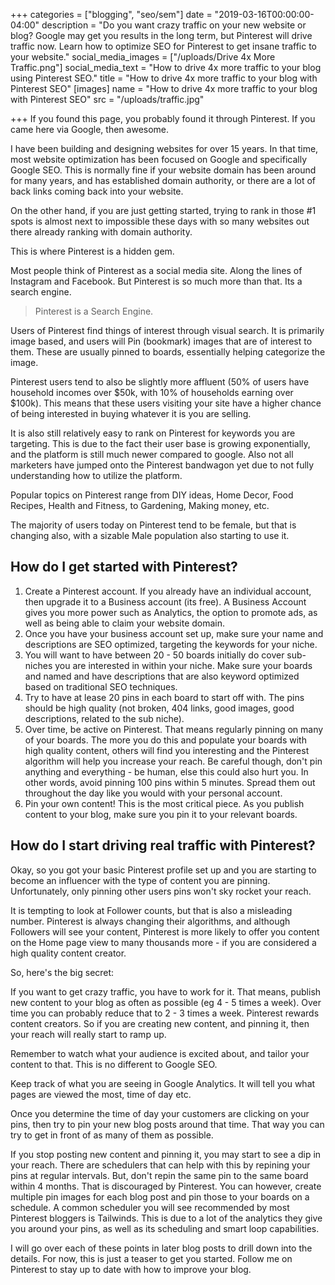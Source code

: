 +++
categories = ["blogging", "seo/sem"]
date = "2019-03-16T00:00:00-04:00"
description = "Do you want crazy traffic on your new website or blog?  Google may get you results in the long term, but Pinterest will drive traffic now.  Learn how to optimize SEO for Pinterest to get insane traffic to your website."
social_media_images = ["/uploads/Drive 4x More Traffic.png"]
social_media_text = "How to drive 4x more traffic to your blog using Pinterest SEO."
title = "How to drive 4x more traffic to your blog with Pinterest SEO"
[images]
name = "How to drive 4x more traffic to your blog with Pinterest SEO"
src = "/uploads/traffic.jpg"

+++
If you found this page, you probably found it through Pinterest.  If you came here via Google, then awesome.

I have been building and designing websites for over 15 years.  In that time, most website optimization has been focused on Google and specifically Google SEO.  This is normally fine if your website domain has been around for many years, and has established domain authority, or there are a lot of back links coming back into your website.

On the other hand, if you are just getting started, trying to rank in those #1 spots is almost next to impossible these days with so many websites out there already ranking with domain authority.

This is where Pinterest is a hidden gem.

Most people think of Pinterest as a social media site.  Along the lines of Instagram and Facebook.  But Pinterest is so much more than that.  Its a search engine.

> Pinterest is a Search Engine.

Users of Pinterest find things of interest through visual search.  It is primarily image based, and users will Pin (bookmark) images that are of interest to them.  These are usually pinned to boards, essentially helping categorize the image.

Pinterest users tend to also be slightly more affluent (50% of users have household incomes over $50k, with 10% of households earning over $100k).  This means that these users visiting your site have a higher chance of being interested in buying whatever it is you are selling.

It is also still relatively easy to rank on Pinterest for keywords you are targeting.  This is due to the fact their user base is growing exponentially, and the platform is still much newer compared to google.  Also not all marketers have jumped onto the Pinterest bandwagon yet due to not fully understanding how to utilize the platform.

Popular topics on Pinterest range from DIY ideas, Home Decor, Food Recipes, Health and Fitness, to Gardening, Making money, etc.  

The majority of users today on Pinterest tend to be female, but that is changing also, with a sizable Male population also starting to use it.

## How do I get started with Pinterest?

1. Create a Pinterest account.  If you already have an individual account, then upgrade it to a Business account (its free).  A Business Account gives you more power such as Analytics, the option to promote ads, as well as being able to claim your website domain.
2. Once you have your business account set up, make sure your name and descriptions are SEO optimized, targeting the keywords for your niche.
3. You will want to have between 20 - 50 boards initially do cover sub-niches you are interested in within your niche.  Make sure your boards and named and have descriptions that are also keyword optimized based on traditional SEO techniques.
4. Try to have at lease 20 pins in each board to start off with.  The pins should be high quality (not broken, 404 links, good images, good descriptions, related to the sub niche).
5. Over time, be active on Pinterest.  That means regularly pinning on many of your boards.  The more you do this and populate your boards with high quality content, others will find you interesting and the Pinterest algorithm will help you increase your reach.  Be careful though, don't pin anything and everything - be human, else this could also hurt you.  In other words, avoid pinning 100 pins within 5 minutes.  Spread them out throughout the day like you would with your personal account.
6. Pin your own content!  This is the most critical piece.  As you publish content to your blog, make sure you pin it to your relevant boards.  

## How do I start driving real traffic with Pinterest?

Okay, so you got your basic Pinterest profile set up and you are starting to become an influencer with the type of content you are pinning.  Unfortunately, only pinning other users pins won't sky rocket your reach.

It is tempting to look at Follower counts, but that is also a misleading number.  Pinterest is always changing their algorithms, and although Followers will see your content, Pinterest is more likely to offer you content on the Home page view to many thousands more - if you are considered a high quality content creator.

So, here's the big secret:

If you want to get crazy traffic, you have to work for it.  That means, publish new content to your blog as often as possible (eg 4 - 5 times a week).  Over time you can probably reduce that to 2 - 3 times a week.  Pinterest rewards content creators.  So if you are creating new content, and pinning it, then your reach will really start to ramp up.

Remember to watch what your audience is excited about, and tailor your content to that.  This is no different to Google SEO.  

Keep track of what you are seeing in Google Analytics.  It will tell you what pages are viewed the most, time of day etc.

Once you determine the time of day your customers are clicking on your pins, then try to pin your new blog posts around that time.  That way you can try to get in front of as many of them as possible.

If you stop posting new content and pinning it, you may start to see a dip in your reach.  There are schedulers that can help with this by repining your pins at regular intervals.  But, don't repin the same pin to the same board within 4 months.  That is discouraged by Pinterest.  You can however, create multiple pin images for each blog post and pin those to your boards on a schedule.  A common scheduler you will see recommended by most Pinterest bloggers is Tailwinds.  This is due to a lot of the analytics they give you around your pins, as well as its scheduling and smart loop capabilities.

I will go over each of these points in later blog posts to drill down into the details.  For now, this is just a teaser to get you started.  Follow me on Pinterest to stay up to date with how to improve your blog.